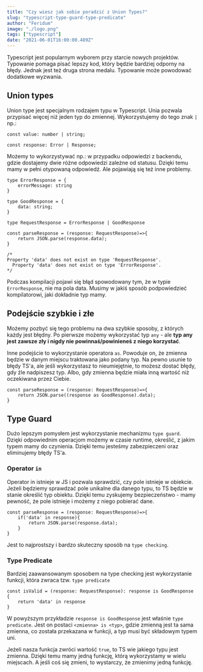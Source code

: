 ```yaml
---
title: "Czy wiesz jak sobie poradzić z Union Types?"
slug: "typescript-type-guard-type-predicate"
author: "Feridum"
image: "./logo.png"
tags: ["typescript"]
date: "2021-06-01T16:00:00.489Z"
---
```


Typescript jest popularnym wyborem przy starcie nowych projektów. Typowanie pomaga pisać lepszy kod, który będzie bardziej odporny na błędy. Jednak jest też druga strona medalu. Typowanie może powodować dodatkowe wyzwania.

<!--more-->

## Union types

Union type jest specjalnym rodzajem typu w Typescript. Unia pozwala przypisać więcej niż jeden typ do zmiennej. Wykorzystujemy do tego znak `|` np.:

```tsx
const value: number | string;

const response: Error | Response;
```

Możemy to wykorzystywać np.: w przypadku odpowiedzi z backendu, gdzie dostajemy dwie różne odpowiedzi zależne od statusu. Dzięki temu mamy w pełni otypowaną odpowiedź. Ale pojawiają się też inne problemy.

```tsx
type ErrorResponse = {
    errorMessage: string
}

type GoodResponse = {
    data: string;
}

type RequestResponse = ErrorResponse | GoodResponse

const parseResponse = (response: RequestResponse)=>{
    return JSON.parse(response.data);
}

/*
Property 'data' does not exist on type 'RequestResponse'.
  Property 'data' does not exist on type 'ErrorResponse'.
*/
```

Podczas kompilacji pojawi się błąd spowodowany tym, że w typie `ErrorResponse`, nie ma pola data. Musimy w jakiś sposób podpowiedzieć kompilatorowi, jaki dokładnie typ mamy.

## Podejście szybkie i złe

Możemy pozbyć się tego problemu na dwa szybkie sposoby, z których każdy jest błędny. Po pierwsze możemy wykorzystać typ `any` - ale **typ any jest zawsze zły i nigdy nie powinnaś/powinieneś z niego korzystać**.

Inne podejście to wykorzystanie operatora `as`. Powoduje on, że zmienna będzie w danym miejscu traktowana jako podany typ. Na pewno usunie to błędy TS'a, ale jeśli wykorzystasz to nieumiejętnie, to możesz dostać błędy, gdy źle nadpiszesz typ. Albo, gdy zmienna będzie miała inną wartość niż oczekiwana przez Ciebie.

```tsx
const parseResponse = (response: RequestResponse)=>{
    return JSON.parse((response as GoodResponse).data);
}
```

## Type Guard

Dużo lepszym pomysłem jest wykorzystanie mechanizmu `type guard`. Dzięki odpowiednim operacjom możemy w czasie runtime, określić, z jakim typem mamy do czynienia. Dzięki temu jesteśmy zabezpieczeni oraz eliminujemy błędy TS'a.

### Operator `in`

Operator in istnieje w JS i pozwala sprawdzić, czy pole istnieje w obiekcie. Jeżeli będziemy sprawdzać pole unikalne dla danego typu, to TS będzie w stanie określić typ obiektu. Dzięki temu zyskujemy bezpieczeństwo - mamy pewność, że pole istnieje i możemy z niego pobierać dane.

```tsx
const parseResponse = (response: RequestResponse)=>{
    if('data' in response){
        return JSON.parse(response.data);
    }
}
```

Jest to najprostszy i bardzo skuteczny sposób na `type checking`.

### Type Predicate

Bardziej zaawansowanym sposobem na type checking jest wykorzystanie funkcji, która zwraca tzw. `type predicate`

```tsx
const isValid = (response: RequestResponse): response is GoodResponse {
    return 'data' in response
}
```

W powyższym przykładzie `response is GoodResponse` jest właśnie `type predicate`. Jest on postaci `<zmienna> is <typ>`, gdzie zmienną jest ta sama zmienna, co została przekazana w funkcji, a typ musi być składowym typem uni.

Jeżeli nasza funkcja zwróci wartość `true`, to TS wie jakiego typu jest zmienna. Dzięki temu mamy jedną funkcję, którą wykorzystamy w wielu miejscach. A jeśli coś się zmieni, to wystarczy, że zmienimy jedną funkcję.